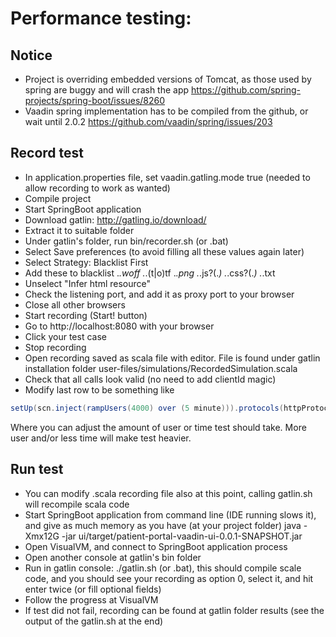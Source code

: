 # Performance testing:

## Notice
- Project is overriding embedded versions of Tomcat, as those used by spring are buggy and will crash the app
https://github.com/spring-projects/spring-boot/issues/8260
- Vaadin spring implementation has to be compiled from the github, or wait until 2.0.2
https://github.com/vaadin/spring/issues/203

## Record test
- In application.properties file, set vaadin.gatling.mode true (needed to allow recording to work as wanted)
- Compile project
- Start SpringBoot application
- Download gatlin: http://gatling.io/download/
- Extract it to suitable folder
- Under gatlin's folder, run bin/recorder.sh (or .bat)
- Select Save preferences (to avoid filling all these values again later)
- Select Strategy: Blacklist First
- Add these to blacklist
.*\.woff
.*\.(t|o)tf
.*\.png
.*\.js?(.*)
.*\.css?(.*)
.*\.txt
- Unselect "Infer html resource"
- Check the listening port, and add it as proxy port to your browser
- Close all other browsers
- Start recording (Start! button)
- Go to http://localhost:8080 with your browser
- Click your test case
- Stop recording
- Open recording saved as scala file with editor. File is found under gatlin installation folder user-files/simulations/RecordedSimulation.scala
- Check that all calls look valid (no need to add clientId magic)
- Modify last row to be something like
```scala
setUp(scn.inject(rampUsers(4000) over (5 minute))).protocols(httpProtocol)
```
Where you can adjust the amount of user or time test should take. More user and/or less time will make test heavier.


## Run test
- You can modify .scala recording file also at this point, calling gatlin.sh will recompile scala code
- Start SpringBoot application from command line (IDE running slows it), and give as much memory as you have (at your project folder)
java -Xmx12G -jar ui/target/patient-portal-vaadin-ui-0.0.1-SNAPSHOT.jar
- Open VisualVM, and connect to SpringBoot application process
- Open another console at gatlin's bin folder
- Run in gatlin console: ./gatlin.sh (or .bat), this should compile scale code, and you should see your recording as option 0, select it, and hit enter twice (or fill optional fields)
- Follow the progress at VisualVM
- If test did not fail, recording can be found at gatlin folder results (see the output of the gatlin.sh at the end)